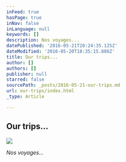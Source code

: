 ```yaml
---
inFeed: true
hasPage: true
inNav: false
inLanguage: null
keywords: []
description: Nos voyages...
datePublished: '2016-05-21T20:24:35.125Z'
dateModified: '2016-05-20T18:35:15.886Z'
title: Our trips...
author: []
authors: []
publisher: null
starred: false
sourcePath: _posts/2016-05-21-our-trips.md
url: our-trips/index.html
_type: Article

---
```

## Our trips...
![](https://the-grid-user-content.s3-us-west-2.amazonaws.com/d593eb5b-92ab-436e-a74d-8fc37780554a.jpg)

_Nos voyages..._